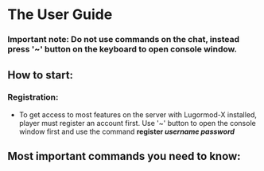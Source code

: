 # The User Guide

### Important note: Do not use commands on the chat, instead press '~' button on the keyboard to open console window.

## How to start:

### Registration:
- To get access to most features on the server with Lugormod-X installed, player must register an account first.
Use '~' button to open the console window first and use the command **register *username* *password***


## Most important commands you need to know: